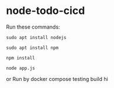 # node-todo-cicd

Run these commands:


`sudo apt install nodejs`


`sudo apt install npm`


`npm install`

`node app.js`

or Run by docker compose
testing
build
hi


